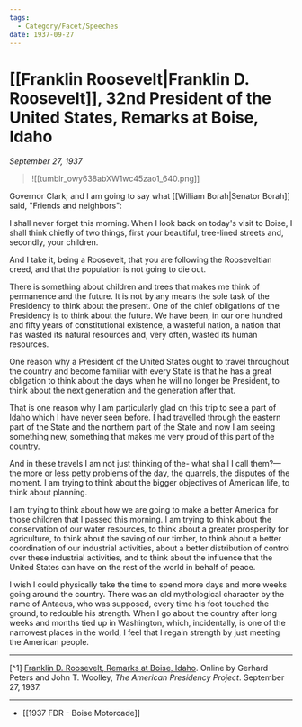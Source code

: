 ```yaml
---
tags:
  - Category/Facet/Speeches
date: 1937-09-27
---
```

# [[Franklin Roosevelt|Franklin D. Roosevelt]], 32nd President of the United States,  Remarks at Boise, Idaho

*September 27, 1937*

>![[tumblr_owy638abXW1wc45zao1_640.png]]

Governor Clark; and I am going to say what [[William Borah|Senator Borah]] said, "Friends and neighbors":

I shall never forget this morning. When I look back on today's visit to Boise, I shall think chiefly of two things, first your beautiful, tree-lined streets and, secondly, your children.

And I take it, being a Roosevelt, that you are following the Rooseveltian creed, and that the population is not going to die out.

There is something about children and trees that makes me think of permanence and the future. It is not by any means the sole task of the Presidency to think about the present. One of the chief obligations of the Presidency is to think about the future. We have been, in our one hundred and fifty years of constitutional existence, a wasteful nation, a nation that has wasted its natural resources and, very often, wasted its human resources.

One reason why a President of the United States ought to travel throughout the country and become familiar with every State is that he has a great obligation to think about the days when he will no longer be President, to think about the next generation and the generation after that.

That is one reason why I am particularly glad on this trip to see a part of Idaho which I have never seen before. I had travelled through the eastern part of the State and the northern part of the State and now I am seeing something new, something that makes me very proud of this part of the country.

And in these travels I am not just thinking of the- what shall I call them?—the more or less petty problems of the day, the quarrels, the disputes of the moment. I am trying to think about the bigger objectives of American life, to think about planning.

I am trying to think about how we are going to make a better America for those children that I passed this morning. I am trying to think about the conservation of our water resources, to think about a greater prosperity for agriculture, to think about the saving of our timber, to think about a better coordination of our industrial activities, about a better distribution of control over these industrial activities, and to think about the influence that the United States can have on the rest of the world in behalf of peace.

I wish I could physically take the time to spend more days and more weeks going around the country. There was an old mythological character by the name of Antaeus, who was supposed, every time his foot touched the ground, to redouble his strength. When I go about the country after long weeks and months tied up in Washington, which, incidentally, is one of the narrowest places in the world, I feel that I regain strength by just meeting the American people.

---

[^1] [Franklin D. Roosevelt, Remarks at Boise, Idaho](https://www.presidency.ucsb.edu/node/208784). Online by Gerhard Peters and John T. Woolley, *The American Presidency Project*. September 27, 1937.

--- 

- [[1937 FDR - Boise Motorcade]]